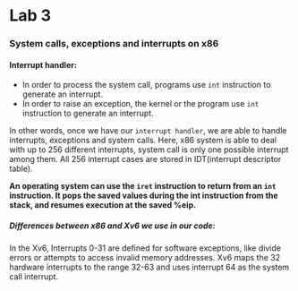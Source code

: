 # Lab 3
### System calls, exceptions and interrupts on x86
#### Interrupt handler:
* In order to process the system call, programs use ```int``` instruction to generate an interrupt.
* In order to raise an exception, the kernel or the program use ```int``` instruction to generate an interrupt.  
  
In other words, once we have our ```interrupt handler```, we are able to handle interrupts, exceptions and system calls. Here, x86 system is able to deal with up to 256 different interrupts, system call is only one possible interrupt among them. All 256 interrupt cases are stored in IDT(interrupt descriptor table).  
  
**An operating system can use the ```iret``` instruction to return from an ```int``` instruction. It pops the saved values during the int instruction from the stack, and resumes execution at the saved %eip.**

##### Differences between x86 and Xv6 we use in our code:
In the Xv6, Interrupts 0-31 are defined for software exceptions, like divide errors or attempts to access invalid memory addresses. Xv6 maps the 32 hardware interrupts to the range 32-63 and uses interrupt 64 as the system call interrupt.
